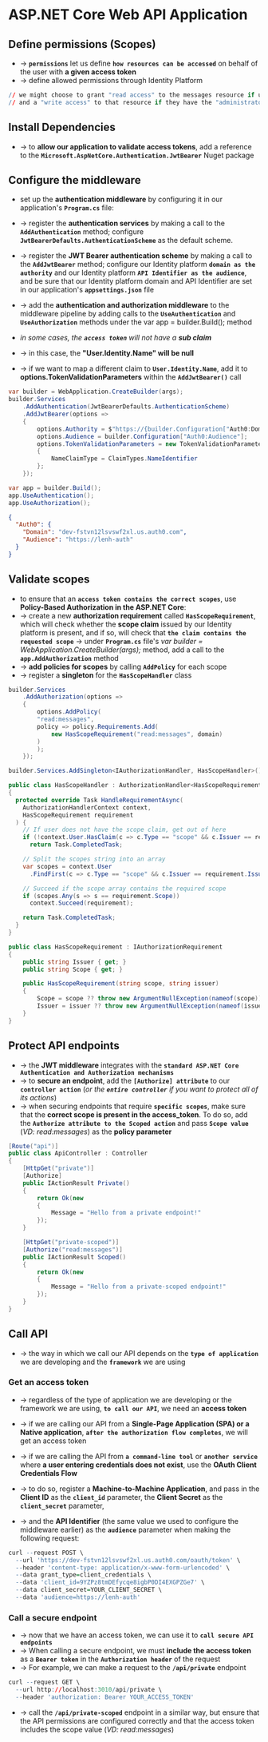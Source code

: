 
# ASP.NET Core Web API Application

## Define permissions (Scopes)
* -> **`permissions`** let us define **`how resources can be accessed`** on behalf of the user with **a given access token**
* -> define allowed permissions through Identity Platform

```r - Example
// we might choose to grant "read access" to the messages resource if users have the "manager access level" => "read:message" scope
// and a "write access" to that resource if they have the "administrator access level"
```

## Install Dependencies
* -> to **allow our application to validate access tokens**, add a reference to the **`Microsoft.AspNetCore.Authentication.JwtBearer`** Nuget package

## Configure the middleware
* set up the **authentication middleware** by configuring it in our application's **`Program.cs`** file:
* -> register the **authentication services** by making a call to the **`AddAuthentication`** method; configure **`JwtBearerDefaults.AuthenticationScheme`** as the default scheme.
* -> register the **JWT Bearer authentication scheme** by making a call to the **`AddJwtBearer`** method; configure our Identity platform **`domain as the authority`** and our Identity platform **`API Identifier as the audience`**, and be sure that our Identity platform domain and API Identifier are set in our application's **`appsettings.json`** file
* -> add the **authentication and authorization middleware** to the middleware pipeline by adding calls to the **`UseAuthentication`** and **`UseAuthorization`** methods under the var app = builder.Build(); method

* _in some cases, the **`access token`** will not have a **sub claim**_
* -> in this case, the **"User.Identity.Name" will be null**
* -> if we want to map a different claim to **`User.Identity.Name`**, add it to **options.TokenValidationParameters** within the **`AddJwtBearer()`** call

```c# - Program.cs
var builder = WebApplication.CreateBuilder(args);
builder.Services
    .AddAuthentication(JwtBearerDefaults.AuthenticationScheme)
    .AddJwtBearer(options =>
    {
        options.Authority = $"https://{builder.Configuration["Auth0:Domain"]}/";
        options.Audience = builder.Configuration["Auth0:Audience"];
        options.TokenValidationParameters = new TokenValidationParameters
        {
            NameClaimType = ClaimTypes.NameIdentifier
        };
    });

var app = builder.Build();
app.UseAuthentication();
app.UseAuthorization();
```

```json - appsettings.json
{
  "Auth0": {
    "Domain": "dev-fstvn12lsvswf2xl.us.auth0.com",
    "Audience": "https://lenh-auth"
  }
}
```

## Validate scopes
* to ensure that an **`access token contains the correct scopes`**, use **Policy-Based Authorization in the ASP.NET Core**:
* -> create a new **authorization requirement** called **`HasScopeRequirement`**, which will check whether the **scope claim** issued by our Identity platform is present, and if so, will check that **`the claim contains the requested scope`**
-> under **`Program.cs`** file's _var builder = WebApplication.CreateBuilder(args);_ method, add a call to the **`app.AddAuthorization`** method
* -> **add policies for scopes** by calling **`AddPolicy`** for each scope
* -> register a **singleton** for the **`HasScopeHandler`** class

```c# - Program.cs
builder.Services
    .AddAuthorization(options =>
    {
        options.AddPolicy(
        "read:messages",
        policy => policy.Requirements.Add(
            new HasScopeRequirement("read:messages", domain)
        )
        );
    });

builder.Services.AddSingleton<IAuthorizationHandler, HasScopeHandler>();
```

```c# - HasScopeHandler.cs
public class HasScopeHandler : AuthorizationHandler<HasScopeRequirement>
{
  protected override Task HandleRequirementAsync(
    AuthorizationHandlerContext context,
    HasScopeRequirement requirement
  ) {
    // If user does not have the scope claim, get out of here
    if (!context.User.HasClaim(c => c.Type == "scope" && c.Issuer == requirement.Issuer))
      return Task.CompletedTask;

    // Split the scopes string into an array
    var scopes = context.User
      .FindFirst(c => c.Type == "scope" && c.Issuer == requirement.Issuer).Value.Split(' ');

    // Succeed if the scope array contains the required scope
    if (scopes.Any(s => s == requirement.Scope))
      context.Succeed(requirement);

    return Task.CompletedTask;
  }
}
```

```c# - HasScopeRequirement.cs
public class HasScopeRequirement : IAuthorizationRequirement
{
    public string Issuer { get; }
    public string Scope { get; }

    public HasScopeRequirement(string scope, string issuer)
    {
        Scope = scope ?? throw new ArgumentNullException(nameof(scope));
        Issuer = issuer ?? throw new ArgumentNullException(nameof(issuer));
    }
}
```

## Protect API endpoints
* -> the **JWT middleware** integrates with the **`standard ASP.NET Core Authentication and Authorization mechanisms`**
* -> to **secure an endpoint**, add the **`[Authorize] attribute`** to our **`controller action`** (_or the **`entire controller`** if you want to protect all of its actions_)
* -> when securing endpoints that require **`specific scopes`**, make sure that the **correct scope is present in the access_token**. To do so, add the **`Authorize attribute to the Scoped action`** and pass **`Scope value`** (_VD: read:messages_) as the **policy parameter**

```c#
[Route("api")]
public class ApiController : Controller
{
    [HttpGet("private")]
    [Authorize]
    public IActionResult Private()
    {
        return Ok(new
        {
            Message = "Hello from a private endpoint!"
        });
    }

    [HttpGet("private-scoped")]
    [Authorize("read:messages")]
    public IActionResult Scoped()
    {
        return Ok(new
        {
            Message = "Hello from a private-scoped endpoint!"
        });
    }
}
```

## Call API
* -> the way in which we call our API depends on the **`type of application`** we are developing and the **`framework`** we are using

### Get an access token
* -> regardless of the type of application we are developing or the framework we are using, **`to call our API`**, we need an **access token**

* -> if we are calling our API from a **Single-Page Application (SPA) or a Native application**, **`after the authorization flow completes`**, we will get an access token

* -> if we are calling the API from **`a command-line tool`** or **`another service`** where **a user entering credentials does not exist**, use the **OAuth Client Credentials Flow**
* -> to do so, register a **Machine-to-Machine Application**, and pass in the **Client ID** as the **`client_id`** parameter, the **Client Secret** as the **`client_secret`** parameter, 
* -> and the **API Identifier** (the same value we used to configure the middleware earlier) as the **`audience`** parameter when making the following request:

```r 
curl --request POST \
  --url 'https://dev-fstvn12lsvswf2xl.us.auth0.com/oauth/token' \
  --header 'content-type: application/x-www-form-urlencoded' \
  --data grant_type=client_credentials \
  --data 'client_id=9YZPz8tmDEfycqe8igbP0DI4EXGPZGe7' \
  --data client_secret=YOUR_CLIENT_SECRET \
  --data 'audience=https://lenh-auth'
```

### Call a secure endpoint
* -> now that we have an access token, we can use it to **`call secure API endpoints`**
* -> When calling a secure endpoint, we must **include the access token** as a **`Bearer token`** in the **`Authorization header`** of the request
* -> For example, we can make a request to the **`/api/private`** endpoint

```r 
curl --request GET \
  --url http://localhost:3010/api/private \
  --header 'authorization: Bearer YOUR_ACCESS_TOKEN'
```

* -> call the **`/api/private-scoped`** endpoint in a similar way, but ensure that the API permissions are configured correctly and that the access token includes the scope value (_VD: read:messages_)